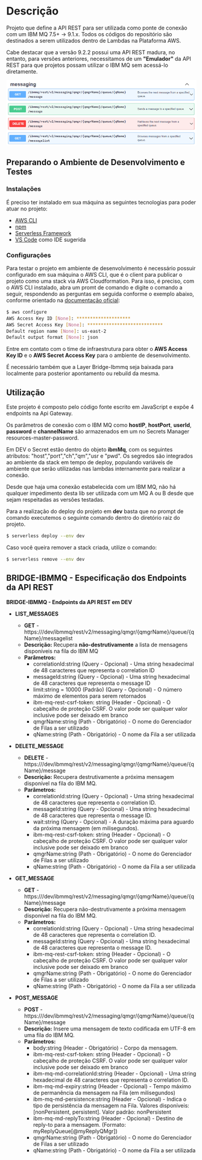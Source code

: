 # Descrição #

Projeto que define a API REST para ser utilizada como ponte de conexão com um IBM MQ 7.5+ -> 9.1.x. Todos os códigos do repositório são destinados a serem utilizados dentro de Lambdas na Plataforma AWS.

Cabe destacar que a versão 9.2.2 possui uma API REST madura, no entanto, para versões anteriores, necessitamos de um **"Emulador"** da API REST para que projetos possam utilizar o IBM MQ sem acessá-lo diretamente.

![Endpoints](endpoints_rest.png)

## Preparando o Ambiente de Desenvolvimento e Testes
### Instalações
É preciso ter instalado em sua máquina as seguintes tecnologias para poder atuar no projeto:
* [AWS CLI](https://docs.aws.amazon.com/cli/latest/userguide/install-cliv2.html)
* [npm](https://www.npmjs.com/get-npm)
* [Serverless Framework](https://www.serverless.com/framework/docs/getting-started/)
* [VS Code](https://code.visualstudio.com/Download) como IDE sugerida

### Configurações
Para testar o projeto em ambiente de desenvolvimento é necessário possuir configurado em sua máquina o AWS CLI, que é o client para publicar o projeto como uma stack via AWS Cloudformation. Para isso, é preciso, com o AWS CLI instalado, abra um promt de comando e digite o comando a seguir, respondendo as perguntas em seguida conforme o exemplo abaixo, conforme orientado na [documentação oficial](https://docs.aws.amazon.com/cli/latest/userguide/cli-configure-files.html):

```bash
$ aws configure
AWS Access Key ID [None]: ********************
AWS Secret Access Key [None]: ****************************
Default region name [None]: us-east-2
Default output format [None]: json
```

Entre em contato com o time de infraestrutura para obter o **AWS Access Key ID** e o **AWS Secret Access Key** para o ambiente de desenvolvimento.

É necessário também que a Layer Bridge-Ibmmq seja baixada para localmente para posterior apontamento ou rebuild da mesma.

## Utilização
Este projeto é composto pelo código fonte escrito em JavaScript e expõe 4 endpoints na Api Gateway.

Os parâmetros de conexão com o IBM MQ como **hostIP**, **hostPort**, **userId**, **password** e **channelName** são armazenados em um no Secrets Manager resources-master-password.

Em DEV o Secret estão dentro do objeto **ibmMq**, com os seguintes atributos: "host","port","ch","qm","usr e "pwd". Os segredos são integrados ao ambiente da stack em tempo de deploy, populando variáveis de ambiente que serão utilizadas nas lambdas internamente para realizar a conexão.

Desde que haja uma conexão estabelecida com um IBM MQ, não há qualquer impedimento desta lib ser utilizada com um MQ A ou B desde que sejam respeitadas as versões testadas.

Para a realização do deploy  do projeto em **dev** basta que no prompt de comando executemos o seguinte comando dentro do diretório raiz do projeto.

```bash
$ serverless deploy --env dev
```

Caso você queira remover a stack criada, utilize o comando:

```bash
$ serverless remove --env dev
```

## BRIDGE-IBMMQ - Especificação dos Endpoints da API REST

**BRIDGE-IBMMQ - Endpoints da API REST em DEV**

* **LIST_MESSAGES**
  * **GET** - https:///dev/ibmmq/rest/v2/messaging/qmgr/{qmgrName}/queue/{qName}/messagelist
   * **Descrição:** Recupera **não-destrutivamente** a lista de mensagens disponíveis na fila do IBM MQ
   * **Parâmetros:**
     *  correlationId:string (Query - Opcional) - Uma string hexadecimal de 48 caracteres que representa o correlation ID
     *  messageId:string (Query - Opcional) -  Uma string hexadecimal de 48 caracteres que representa o message ID
     *  limit:string = 10000 (Padrão) (Query - Opcional) - O número máximo de elementos para serem retornados
     *  ibm-mq-rest-csrf-token: string (Header - Opcional) - O cabeçalho de proteção CSRF. O valor pode ser qualquer valor inclusive pode ser deixado em branco
     *  qmgrName:string (Path - Obrigatório) - O nome do Gerenciador de Filas a ser utilizado
     *  qName:string (Path - Obrigatório) - O nome da Fila a ser utilizada
 
* **DELETE_MESSAGE**
  * **DELETE** - https:///dev/ibmmq/rest/v2/messaging/qmgr/{qmgrName}/queue/{qName}/message
  * **Descrição:** Recupera destrutivamente a próxima mensagem disponível na fila do IBM MQ.
  * **Parâmetros:**
     *  correlationId:string (Query - Opcional) - Uma string hexadecimal de 48 caracteres que representa o correlation ID.
     *  messageId:string (Query - Opcional) - Uma string hexadecimal de 48 caracteres que representa o message ID.
     *  wait:string (Query - Opcional) - A duração máxima para aguardo da próxima mensagem (em milisegundos).
     *  ibm-mq-rest-csrf-token: string (Header - Opcional) - O cabeçalho de proteção CSRF. O valor pode ser qualquer valor inclusive pode ser deixado em branco
     *  qmgrName:string (Path - Obrigatório) - O nome do Gerenciador de Filas a ser utilizado
     *  qName:string (Path - Obrigatório) - O nome da Fila a ser utilizada
 
* **GET_MESSAGE**
  * **GET** - https:///dev/ibmmq/rest/v2/messaging/qmgr/{qmgrName}/queue/{qName}/message
  * **Descrição:** Recupera não-destrutivamente a próxima mensagem disponível na fila do IBM MQ.
  * **Parâmetros:**
     *  correlationId:string (Query - Opcional)  - Uma string hexadecimal de 48 caracteres que representa o correlation ID.
     *  messageId:string (Query - Opcional) - Uma string hexadecimal de 48 caracteres que representa o message ID.
     *  ibm-mq-rest-csrf-token: string (Header - Opcional) - O cabeçalho de proteção CSRF. O valor pode ser qualquer valor inclusive pode ser deixado em branco
     *  qmgrName:string (Path - Obrigatório) - O nome do Gerenciador de Filas a ser utilizado
     *  qName:string (Path - Obrigatório) - O nome da Fila a ser utilizada

* **POST_MESSAGE**
  * **POST** - https:///dev/ibmmq/rest/v2/messaging/qmgr/{qmgrName}/queue/{qName}/message
  * **Descrição:** Insere uma mensagem de texto codificada em UTF-8 em uma fila do IBM MQ.
  * **Parâmetros:**
     *  body:string (Header - Obrigatório) - Corpo da mensagem.
     *  ibm-mq-rest-csrf-token: string (Header - Opcional) - O cabeçalho de proteção CSRF. O valor pode ser qualquer valor inclusive pode ser deixado em branco
     *  ibm-mq-md-correlationId:string (Header - Opcional) - Uma string hexadecimal de 48 caracteres que representa o correlation ID.
     *  ibm-mq-md-expiry:string (Header - Opcional) - Tempo máximo de permanência da mensagem na Fila (em milisegundos)
     *  ibm-mq-md-persistence:string (Header - Opcional) - Indica o tipo de persistência da mensagem na Fila. Valores disponíveis: [nonPersistent, persistent]. Valor padrão: nonPersistent
     *  ibm-mq-md-replyTo:string (Header - Opcional) - Destino de reply-to para a mensagem. (Formato: myReplyQueue[@myReplyQMgr])
     *  qmgrName:string (Path - Obrigatório) - O nome do Gerenciador de Filas a ser utilizado
     *  qName:string (Path - Obrigatório) - O nome da Fila a ser utilizada
